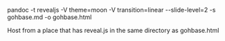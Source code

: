 pandoc -t revealjs -V theme=moon -V transition=linear --slide-level=2 -s gohbase.md -o gohbase.html

Host from a place that has reveal.js in the same directory as gohbase.html

